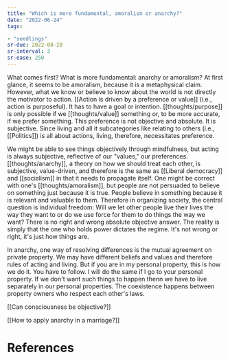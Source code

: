 ```yaml
---
title: "Which is more fundamental, amoralism or anarchy?"
date: "2022-06-24"
tags:

- "seedlings"
sr-due: 2022-08-20
sr-interval: 3
sr-ease: 250
---
```


What comes first? What is more fundamental: anarchy or amoralism? At first glance, it seems to be amoralism, because it is a metaphysical claim. However, what we know or believe to know about the world is not directly the motivator to action. [[Action is driven by a preference or value]] (i.e., action is purposeful). It has to have a goal or intention. [[thoughts/purpose]] is only possible if we [[thoughts/value]] something or, to be more accurate, if we prefer something. This preference is not objective and absolute. It is subjective. Since living and all it subcategories like relating to others (i.e., [[Politics]]) is all about actions, living, therefore, necessitates preference.

We might be able to see things objectively through mindfulness, but acting is always subjective, reflective of our "values," our preferences. [[thoughts/anarchy]], a theory on how we should treat each other, is subjective, value-driven, and therefore is the same as [[Liberal democracy]] and [[socialism]] in that it needs to propagate itself. One might be correct with one's [[thoughts/amoralism]], but people are not persuaded to believe on something just because it is true. People believe in something because it is relevant and valuable to them. Therefore in organizing society, the central question is individual freedom: Will we let other people live their lives the way they want to or do we use force for them to do things the way we want? There is no right and wrong absolute objective answer. The reality is simply that the one who holds power dictates the regime. It's not wrong or right, it's just how things are.

In anarchy, one way of resolving differences is the mutual agreement on private property. We may have different beliefs and values and therefore rules of acting and living. But if you are in my personal property, this is how we do it. You have to follow. I will do the same if I go to your personal property. If we don't want such things to happen thenn we have to live separately in our personal properties. The coexistence happens between property owners who respect each other's laws.

[[Can consciousness be objective?]]

[[How to apply anarchy in a marriage?]]

# References
